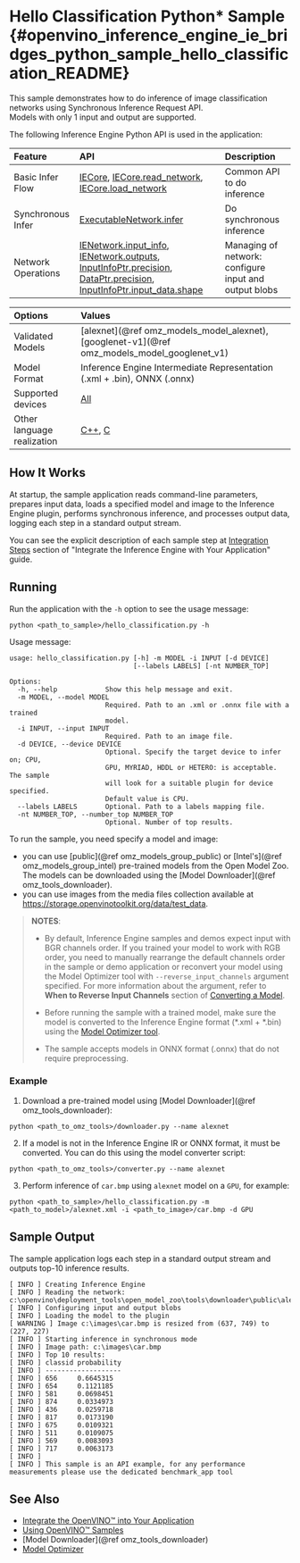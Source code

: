 # Hello Classification Python* Sample {#openvino_inference_engine_ie_bridges_python_sample_hello_classification_README}

This sample demonstrates how to do inference of image classification networks using Synchronous Inference Request API.  
Models with only 1 input and output are supported.

The following Inference Engine Python API is used in the application:

| Feature            | API                                                                                                                         | Description                                           |
| :----------------- | :-------------------------------------------------------------------------------------------------------------------------- | :---------------------------------------------------- |
| Basic Infer Flow   | [IECore], [IECore.read_network], [IECore.load_network]                                                                      | Common API to do inference                            |
| Synchronous Infer  | [ExecutableNetwork.infer]                                                                                                   | Do synchronous inference                              |
| Network Operations | [IENetwork.input_info], [IENetwork.outputs], [InputInfoPtr.precision], [DataPtr.precision], [InputInfoPtr.input_data.shape] | Managing of network: configure input and output blobs |

| Options                    | Values                                                                                                    |
| :------------------------- | :-------------------------------------------------------------------------------------------------------- |
| Validated Models           | [alexnet](@ref omz_models_model_alexnet), [googlenet-v1](@ref omz_models_model_googlenet_v1) |
| Model Format               | Inference Engine Intermediate Representation (.xml + .bin), ONNX (.onnx) |
| Supported devices          | [All](../../../docs/OV_Runtime_UG/supported_plugins/Supported_Devices.md) |
| Other language realization | [C++](../../../samples/cpp/hello_classification/README.md), [C](../../c/hello_classification/README.md) |

## How It Works

At startup, the sample application reads command-line parameters, prepares input data, loads a specified model and image to the Inference Engine plugin, performs synchronous inference, and processes output data, logging each step in a standard output stream.

You can see the explicit description of
each sample step at [Integration Steps](../../../docs/OV_Runtime_UG/Integrate_with_customer_application.md) section of "Integrate the Inference Engine with Your Application" guide.

## Running

Run the application with the `-h` option to see the usage message:

```
python <path_to_sample>/hello_classification.py -h
```

Usage message:

```
usage: hello_classification.py [-h] -m MODEL -i INPUT [-d DEVICE]
                               [--labels LABELS] [-nt NUMBER_TOP]

Options:
  -h, --help            Show this help message and exit.
  -m MODEL, --model MODEL
                        Required. Path to an .xml or .onnx file with a trained
                        model.
  -i INPUT, --input INPUT
                        Required. Path to an image file.
  -d DEVICE, --device DEVICE
                        Optional. Specify the target device to infer on; CPU,
                        GPU, MYRIAD, HDDL or HETERO: is acceptable. The sample
                        will look for a suitable plugin for device specified.
                        Default value is CPU.
  --labels LABELS       Optional. Path to a labels mapping file.
  -nt NUMBER_TOP, --number_top NUMBER_TOP
                        Optional. Number of top results.
```

To run the sample, you need specify a model and image:
- you can use [public](@ref omz_models_group_public) or [Intel's](@ref omz_models_group_intel) pre-trained models from the Open Model Zoo. The models can be downloaded using the [Model Downloader](@ref omz_tools_downloader).
- you can use images from the media files collection available at https://storage.openvinotoolkit.org/data/test_data.

> **NOTES**:
>
> - By default, Inference Engine samples and demos expect input with BGR channels order. If you trained your model to work with RGB order, you need to manually rearrange the default channels order in the sample or demo application or reconvert your model using the Model Optimizer tool with `--reverse_input_channels` argument specified. For more information about the argument, refer to **When to Reverse Input Channels** section of [Converting a Model](../../../docs/MO_DG/prepare_model/convert_model/Converting_Model.md).
>
> - Before running the sample with a trained model, make sure the model is converted to the Inference Engine format (\*.xml + \*.bin) using the [Model Optimizer tool](../../../docs/MO_DG/Deep_Learning_Model_Optimizer_DevGuide.md).
>
> - The sample accepts models in ONNX format (.onnx) that do not require preprocessing.

### Example
1. Download a pre-trained model using [Model Downloader](@ref omz_tools_downloader):
```
python <path_to_omz_tools>/downloader.py --name alexnet
```

2. If a model is not in the Inference Engine IR or ONNX format, it must be converted. You can do this using the model converter script:

```
python <path_to_omz_tools>/converter.py --name alexnet
```

3. Perform inference of `car.bmp` using `alexnet` model on a `GPU`, for example:

```
python <path_to_sample>/hello_classification.py -m <path_to_model>/alexnet.xml -i <path_to_image>/car.bmp -d GPU
```

## Sample Output

The sample application logs each step in a standard output stream and outputs top-10 inference results.

```
[ INFO ] Creating Inference Engine
[ INFO ] Reading the network: c:\openvino\deployment_tools\open_model_zoo\tools\downloader\public\alexnet\FP32\alexnet.xml
[ INFO ] Configuring input and output blobs
[ INFO ] Loading the model to the plugin
[ WARNING ] Image c:\images\car.bmp is resized from (637, 749) to (227, 227)
[ INFO ] Starting inference in synchronous mode
[ INFO ] Image path: c:\images\car.bmp
[ INFO ] Top 10 results:    
[ INFO ] classid probability
[ INFO ] -------------------
[ INFO ] 656     0.6645315
[ INFO ] 654     0.1121185
[ INFO ] 581     0.0698451
[ INFO ] 874     0.0334973
[ INFO ] 436     0.0259718
[ INFO ] 817     0.0173190
[ INFO ] 675     0.0109321
[ INFO ] 511     0.0109075
[ INFO ] 569     0.0083093
[ INFO ] 717     0.0063173
[ INFO ]
[ INFO ] This sample is an API example, for any performance measurements please use the dedicated benchmark_app tool
```

## See Also

- [Integrate the OpenVINO™ into Your Application](../../../docs/OV_Runtime_UG/Integrate_with_customer_application.md)
- [Using OpenVINO™ Samples](../../../docs/OV_Runtime_UG/Samples_Overview.md)
- [Model Downloader](@ref omz_tools_downloader)
- [Model Optimizer](../../../docs/MO_DG/Deep_Learning_Model_Optimizer_DevGuide.md)

[IECore]:https://docs.openvino.ai/latest/ie_python_api/classie__api_1_1IECore.html
[IECore.read_network]:https://docs.openvino.ai/latest/ie_python_api/classie__api_1_1IECore.html#a0d69c298618fab3a08b855442dca430f
[IENetwork.input_info]:https://docs.openvino.ai/latest/ie_python_api/classie__api_1_1IENetwork.html#data_fields
[IENetwork.outputs]:https://docs.openvino.ai/latest/ie_python_api/classie__api_1_1IENetwork.html#data_fields
[InputInfoPtr.precision]:https://docs.openvino.ai/latest/ie_python_api/classie__api_1_1InputInfoPtr.html#data_fields
[DataPtr.precision]:https://docs.openvino.ai/latest/ie_python_api/classie__api_1_1DataPtr.html#data_fields
[IECore.load_network]:https://docs.openvino.ai/latest/ie_python_api/classie__api_1_1IECore.html#ac9a2e043d14ccfa9c6bbf626cfd69fcc
[InputInfoPtr.input_data.shape]:https://docs.openvino.ai/latest/ie_python_api/classie__api_1_1InputInfoPtr.html#data_fields
[ExecutableNetwork.infer]:https://docs.openvino.ai/latest/ie_python_api/classie__api_1_1ExecutableNetwork.html#aea96e8e534c8e23d8b257bad11063519
